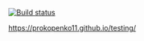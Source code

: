[![Build status](https://ci.appveyor.com/api/projects/status/qjt5lppje2is2yc9?svg=true)](https://ci.appveyor.com/project/Prokopenko11/testing)

https://prokopenko11.github.io/testing/